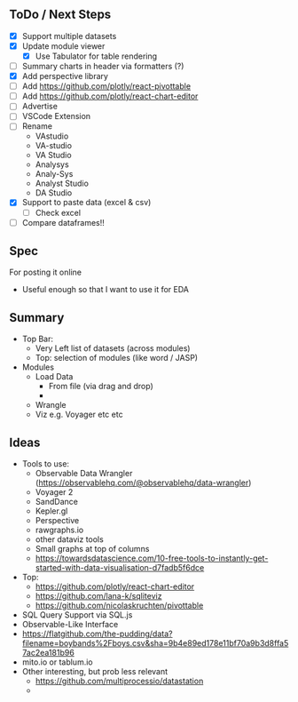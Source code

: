 ## ToDo / Next Steps
- [x] Support multiple datasets
- [x] Update module viewer
	- [x] Use Tabulator for table rendering
- [ ] Summary charts in header via formatters (?)
- [x] Add perspective library
- [ ] Add https://github.com/plotly/react-pivottable
- [ ] Add https://github.com/plotly/react-chart-editor
- [ ] Advertise
- [ ] VSCode Extension
- [ ] Rename
	- VAstudio
	- VA-studio
	- VA Studio
	- Analysys
	- Analy-Sys
	- Analyst Studio
	- DA Studio
- [x] Support to paste data (excel & csv)
	- [ ] Check excel
- [ ] Compare dataframes!!

## Spec
For posting it online
- Useful enough so that I want to use it for EDA

## Summary
- Top Bar:
	- Very Left list of datasets (across modules)
	- Top: selection of modules (like word / JASP)
- Modules
	- Load Data
		- From file (via drag and drop)
		- 
	- Wrangle
	- Viz e.g. Voyager etc etc


## Ideas
- Tools to use:
	- Observable Data Wrangler (https://observablehq.com/@observablehq/data-wrangler)
	- Voyager 2
	- SandDance
	- Kepler.gl
	- Perspective
	- rawgraphs.io
	- other dataviz tools
	- Small graphs at top of columns
	- https://towardsdatascience.com/10-free-tools-to-instantly-get-started-with-data-visualisation-d7fadb5f6dce
- Top:
	- https://github.com/plotly/react-chart-editor
	- https://github.com/lana-k/sqliteviz
	- https://github.com/nicolaskruchten/pivottable
- SQL Query Support via SQL.js 
- Observable-Like Interface
- https://flatgithub.com/the-pudding/data?filename=boybands%2Fboys.csv&sha=9b4e89ed178e11bf70a9b3d8ffa57ac2ea181b96
- mito.io or tablum.io
- Other interesting, but prob less relevant
	- https://github.com/multiprocessio/datastation
	- 